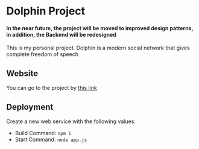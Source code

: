 # Dolphin Project

#### In the near future, the project will be moved to improved design patterns, in addition, the Backend will be redesigned

This is my personal project. Dolphin is a modern social network that gives complete freedom of speech

## Website

You can go to the project by [this link](https://dolphin-app.onrender.com)

## Deployment

Create a new web service with the following values:

- Build Command: `npm i`
- Start Command: `node app.js`
